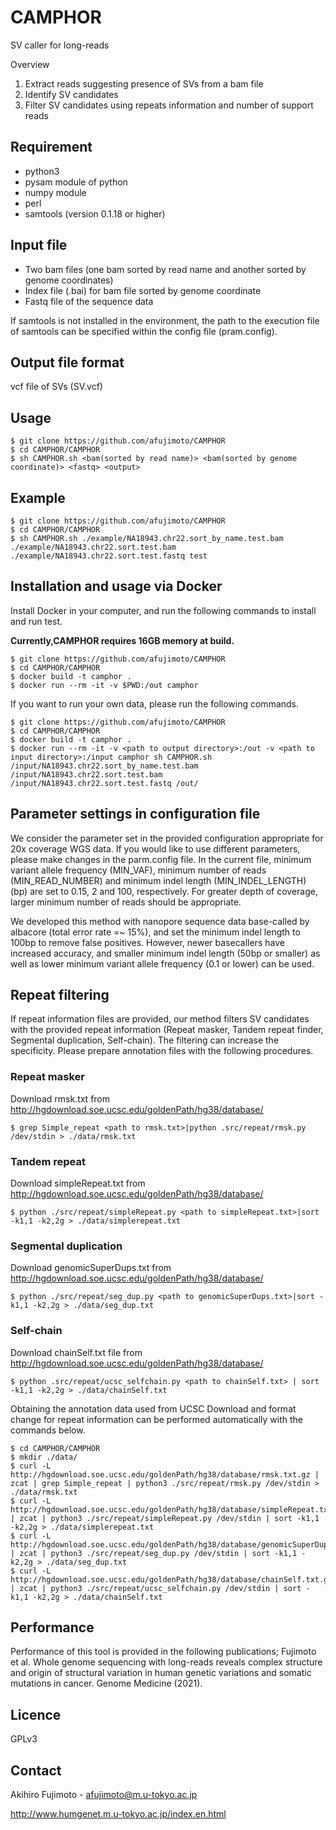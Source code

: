 # CAMPHOR

SV caller for long-reads

Overview
1.	Extract reads suggesting presence of SVs from a bam file
2.	Identify SV candidates
3.	Filter SV candidates using repeats information and number of support reads

## Requirement

* python3
* pysam module of python
* numpy module
* perl
* samtools (version 0.1.18 or higher)

## Input file

* Two bam files (one bam sorted by read name and another sorted by genome coordinates)
* Index file (.bai) for bam file sorted by genome coordinate
* Fastq file of the sequence data

If samtools is not installed in the environment, the path to the execution file of samtools can be specified within the config file (pram.config).

## Output file format
vcf file of SVs (SV.vcf)

## Usage

```shell
$ git clone https://github.com/afujimoto/CAMPHOR
$ cd CAMPHOR/CAMPHOR
$ sh CAMPHOR.sh <bam(sorted by read name)> <bam(sorted by genome coordinate)> <fastq> <output>
```

## Example

```shell
$ git clone https://github.com/afujimoto/CAMPHOR
$ cd CAMPHOR/CAMPHOR
$ sh CAMPHOR.sh ./example/NA18943.chr22.sort_by_name.test.bam ./example/NA18943.chr22.sort.test.bam ./example/NA18943.chr22.sort.test.fastq test
```
## Installation and usage via Docker

Install Docker in your computer, and run the following commands to install and run test.

__Currently,CAMPHOR requires 16GB memory at build.__

```shell
$ git clone https://github.com/afujimoto/CAMPHOR
$ cd CAMPHOR/CAMPHOR
$ docker build -t camphor .
$ docker run --rm -it -v $PWD:/out camphor
```

If you want to run your own data, please run the following commands.

```shell
$ git clone https://github.com/afujimoto/CAMPHOR
$ cd CAMPHOR/CAMPHOR
$ docker build -t camphor .
$ docker run --rm -it -v <path to output directory>:/out -v <path to input directory>:/input camphor sh CAMPHOR.sh /input/NA18943.chr22.sort_by_name.test.bam /input/NA18943.chr22.sort.test.bam /input/NA18943.chr22.sort.test.fastq /out/
```

## Parameter settings in configuration file

We consider the parameter set in the provided configuration appropriate for 20x coverage WGS data.
If you would like to use different parameters, please make changes in the parm.config file.
In the current file, minimum variant allele frequency (MIN_VAF), minimum number of reads (MIN_READ_NUMBER) and minimum indel length (MIN_INDEL_LENGTH) (bp) are set to 0.15, 2 and 100, respectively.
For greater depth of coverage, larger minimum number of reads should be appropriate.

We developed this method with nanopore sequence data base-called by albacore (total error rate =~ 15%), and set the minimum indel length to 100bp to remove false positives. However, newer basecallers have increased accuracy, and smaller minimum indel length (50bp or smaller) as well as lower minimum variant allele frequency (0.1 or lower) can be used.

## Repeat filtering

If repeat information files are provided, our method filters SV candidates with the provided repeat information (Repeat masker, Tandem repeat finder, Segmental duplication, Self-chain). The filtering can increase the specificity.
Please prepare annotation files with the following procedures.

### Repeat masker

Download rmsk.txt from http://hgdownload.soe.ucsc.edu/goldenPath/hg38/database/

```shell
$ grep Simple_repeat <path to rmsk.txt>|python .src/repeat/rmsk.py /dev/stdin > ./data/rmsk.txt
```

### Tandem repeat

Download simpleRepeat.txt from http://hgdownload.soe.ucsc.edu/goldenPath/hg38/database/

```shell
$ python ./src/repeat/simpleRepeat.py <path to simpleRepeat.txt>|sort -k1,1 -k2,2g > ./data/simplerepeat.txt
```

### Segmental duplication

Download genomicSuperDups.txt from http://hgdownload.soe.ucsc.edu/goldenPath/hg38/database/

```shell
$ python ./src/repeat/seg_dup.py <path to genomicSuperDups.txt>|sort -k1,1 -k2,2g > ./data/seg_dup.txt
```

### Self-chain

Download chainSelf.txt file from http://hgdownload.soe.ucsc.edu/goldenPath/hg38/database/

```shell
$ python .src/repeat/ucsc_selfchain.py <path to chainSelf.txt> | sort -k1,1 -k2,2g > ./data/chainSelf.txt
```

Obtaining the annotation data used from UCSC Download and format change for repeat information can be performed automatically with the commands below.   

```shell
$ cd CAMPHOR/CAMPHOR
$ mkdir ./data/
$ curl -L http://hgdownload.soe.ucsc.edu/goldenPath/hg38/database/rmsk.txt.gz | zcat | grep Simple_repeat | python3 ./src/repeat/rmsk.py /dev/stdin > ./data/rmsk.txt
$ curl -L http://hgdownload.soe.ucsc.edu/goldenPath/hg38/database/simpleRepeat.txt.gz | zcat | python3 ./src/repeat/simpleRepeat.py /dev/stdin | sort -k1,1 -k2,2g > ./data/simplerepeat.txt
$ curl -L http://hgdownload.soe.ucsc.edu/goldenPath/hg38/database/genomicSuperDups.txt.gz | zcat | python3 ./src/repeat/seg_dup.py /dev/stdin | sort -k1,1 -k2,2g > ./data/seg_dup.txt
$ curl -L http://hgdownload.soe.ucsc.edu/goldenPath/hg38/database/chainSelf.txt.gz | zcat | python3 ./src/repeat/ucsc_selfchain.py /dev/stdin | sort -k1,1 -k2,2g > ./data/chainSelf.txt
```

## Performance

Performance of this tool is provided in the following publications; Fujimoto et al. Whole genome sequencing with long-reads reveals complex structure and origin of structural variation in human genetic variations and somatic mutations in cancer. Genome Medicine (2021).    


## Licence

GPLv3

## Contact

Akihiro Fujimoto - afujimoto@m.u-tokyo.ac.jp

http://www.humgenet.m.u-tokyo.ac.jp/index.en.html

